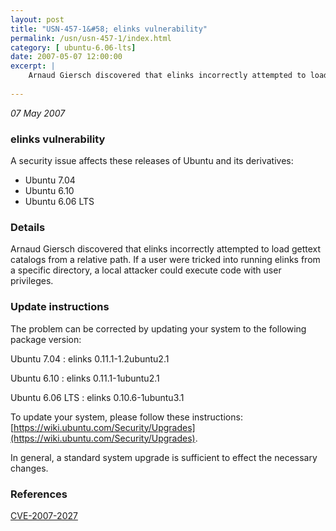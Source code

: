```yaml
---
layout: post
title: "USN-457-1&#58; elinks vulnerability"
permalink: /usn/usn-457-1/index.html
category: [ ubuntu-6.06-lts]
date: 2007-05-07 12:00:00
excerpt: |
    Arnaud Giersch discovered that elinks incorrectly attempted to load  gettext catalogs from a relative path.  If a user were tricked into  running elinks from a specific directory, a local attacker could execute  code with user privileges.
    
--- 
```

 
 

*07 May 2007*

### elinks vulnerability

A security issue affects these releases of Ubuntu and its derivatives:

* Ubuntu 7.04
* Ubuntu 6.10
* Ubuntu 6.06 LTS

### Details

Arnaud Giersch discovered that elinks incorrectly attempted to load gettext catalogs from a relative path. If a user were tricked into running elinks from a specific directory, a local attacker could execute code with user privileges.

### Update instructions

The problem can be corrected by updating your system to the following package version:

Ubuntu 7.04
 : elinks <span>0.11.1-1.2ubuntu2.1</span>

Ubuntu 6.10
 : elinks <span>0.11.1-1ubuntu2.1</span>

Ubuntu 6.06 LTS
 : elinks <span>0.10.6-1ubuntu3.1</span>

To update your system, please follow these instructions: [https://wiki.ubuntu.com/Security/Upgrades](https://wiki.ubuntu.com/Security/Upgrades).

In general, a standard system upgrade is sufficient to effect the necessary changes.

### References

 
 [CVE-2007-2027](http://people.ubuntu.com/~ubuntu-security/cve/CVE-2007-2027)
 

